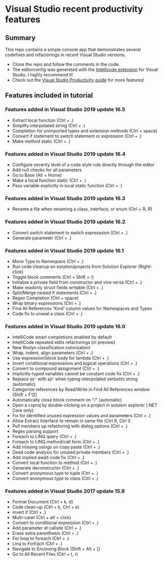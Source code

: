 # Visual Studio recent productivity features

## Summary
This repo contains a simple console app that demonstrates several codefixes and refactorings in recent Visual Studio versions.

- Clone the repo and follow the comments in the code.
- The editorconfig was generated with the [Intellicode extension](https://marketplace.visualstudio.com/items?itemName=VisualStudioExptTeam.VSIntelliCode) for Visual Studio. I highly recommend it!
- Check out the [Visual Studio Productivity guide](https://aka.ms/productivityguide) for more features!

## Features included in tutorial

### Features added in Visual Studio 2019 update 16.5
- Extract local function (Ctrl + .)
- Simplify interpolated string (Ctrl + .)
- Completion for unimported types and extension methods (Ctrl + space)
- Convert if statement to switch statement or expression (Ctrl + .)
- Make method static (Ctrl + .)

### Features added in Visual Studio 2019 update 16.4
- Configure severity level of a code style rule directly through the editor
- Add null checks for all parameters
- Go to Base (Alt + Home)
- Make a local function static (Ctrl + .)
- Pass variable explicitly in local static function (Ctrl + .)

### Features added in Visual Studio 2019 update 16.3
- Rename a file when renaming a class, interface, or enum (Ctrl + R, R)

### Features added in Visual Studio 2019 update 16.2
- Convert switch statement to switch expresssion (Ctrl + .)
- Generate parameter (Ctrl + .)

### Features added in Visual Studio 2019 update 16.1
- Move Type to Namespace (Ctrl + .)
- Run code cleanup on solution/projects from Solution Explorer (Right-click)
- Toggle block comments (Ctrl + Shift + /)
- Initialize a private field from constructor and vice versa (Ctrl + .)
- Make readonly struct fields writable (Ctrl + .)
- Split/Merge nested if statements (Ctrl + .)
- Regex Completion (Ctrl + space)
- Wrap binary expressions (Ctrl + .)
- Find All References 'Kind' column values for Namespaces and Types
- Code fix to unseal a class (Ctrl + .)

### Features added in Visual Studio 2019 update 16.0
- IntelliCode smart completions enabled by default
- IntelliCode repeated edits refactorings (in preview)
- New Roslyn classification colorization!
- Wrap, indent, align parameters (Ctrl + .)
- Use expression/block body for lambda (Ctrl + .)
- Invert conditional expressions and logical operations (Ctrl + .)
- Convert to compound assignment (Ctrl + .)
- Implicitly-typed variables cannot be constant code fix (Ctrl + .)
- Replace `@$"` with `$@"` when typing interpolated verbatim string (automatic)
- Categorize references by Read/Write in Find All References window (Shift + F12)
- Automatically close block comment on "/" (automatic)
- Open a csproj by double-clicking on a project in solution explorer (.NET Core only)
- Fix for identified unused expression values and parameters (Ctrl + .)
- Allow Extract Interface to remain in same file (Ctrl R, Ctrl I)
- Pull members up refactoring with dialog options (Ctrl + .)
- Regex parsing support
- Foreach to LINQ query (Ctrl + .)
- Foreach to LINQ method/call form (Ctrl + .)
- Add missing usings on copy paste (Ctrl + .)
- Dead code analysis for unused private members (Ctrl + .)
- Add implied await code fix (Ctrl + .)
- Convert local function to method (Ctrl + .)
- Generate deconstructor (Ctrl + .)
- Convert anonymous type to tuple (Ctrl + .)
- Convert anonymous type to class (Ctrl + .)

### Features added in Visual Studio 2017 update 15.8
- Format Document (Ctrl + k, d)
- Code clean-up (Ctrl + k, Ctrl + e)
- Invert if (Ctrl + .)
- Multi-caret (Ctrl + alt + click)
- Convert to conditional expression (Ctrl + .)
- Add parameter at callsite (Ctrl + .)
- Erase extra parenthesis (Ctrl + .)
- For loop to foreach (Ctrl + .)
- Linq to ForEach (Ctrl + .)
- Navigate to Enclosing Block (Shift + Alt + \[)
- Go to All Recent Files (Ctrl + t, r)

